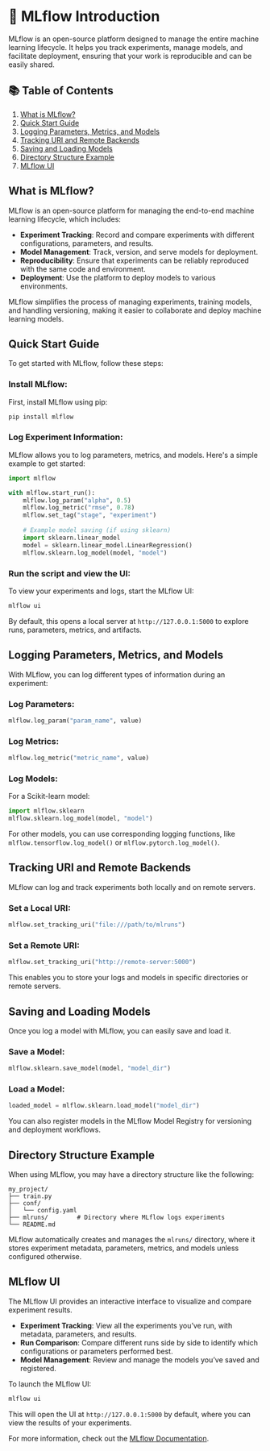 # 🚀 MLflow Introduction

MLflow is an open-source platform designed to manage the entire machine learning lifecycle. It helps you track experiments, manage models, and facilitate deployment, ensuring that your work is reproducible and can be easily shared.

## 📚 Table of Contents

1. [What is MLflow?](#what-is-mlflow)
2. [Quick Start Guide](#quick-start-guide)
3. [Logging Parameters, Metrics, and Models](#logging-parameters-metrics-and-models)
4. [Tracking URI and Remote Backends](#tracking-uri-and-remote-backends)
5. [Saving and Loading Models](#saving-and-loading-models)
6. [Directory Structure Example](#directory-structure-example)
7. [MLflow UI](#mlflow-ui)

## What is MLflow?

MLflow is an open-source platform for managing the end-to-end machine learning lifecycle, which includes:

- **Experiment Tracking**: Record and compare experiments with different configurations, parameters, and results.
- **Model Management**: Track, version, and serve models for deployment.
- **Reproducibility**: Ensure that experiments can be reliably reproduced with the same code and environment.
- **Deployment**: Use the platform to deploy models to various environments.

MLflow simplifies the process of managing experiments, training models, and handling versioning, making it easier to collaborate and deploy machine learning models.

## Quick Start Guide

To get started with MLflow, follow these steps:

### Install MLflow:

First, install MLflow using pip:

```bash
pip install mlflow
```

### Log Experiment Information:

MLflow allows you to log parameters, metrics, and models. Here's a simple example to get started:

```python
import mlflow

with mlflow.start_run():
    mlflow.log_param("alpha", 0.5)
    mlflow.log_metric("rmse", 0.78)
    mlflow.set_tag("stage", "experiment")
    
    # Example model saving (if using sklearn)
    import sklearn.linear_model
    model = sklearn.linear_model.LinearRegression()
    mlflow.sklearn.log_model(model, "model")
```

### Run the script and view the UI:

To view your experiments and logs, start the MLflow UI:

```bash
mlflow ui
```

By default, this opens a local server at `http://127.0.0.1:5000` to explore runs, parameters, metrics, and artifacts.

## Logging Parameters, Metrics, and Models

With MLflow, you can log different types of information during an experiment:

### Log Parameters:

```python
mlflow.log_param("param_name", value)
```

### Log Metrics:

```python
mlflow.log_metric("metric_name", value)
```

### Log Models:

For a Scikit-learn model:

```python
import mlflow.sklearn
mlflow.sklearn.log_model(model, "model")
```

For other models, you can use corresponding logging functions, like `mlflow.tensorflow.log_model()` or `mlflow.pytorch.log_model()`.

## Tracking URI and Remote Backends

MLflow can log and track experiments both locally and on remote servers.

### Set a Local URI:

```python
mlflow.set_tracking_uri("file:///path/to/mlruns")
```

### Set a Remote URI:

```python
mlflow.set_tracking_uri("http://remote-server:5000")
```

This enables you to store your logs and models in specific directories or remote servers.

## Saving and Loading Models

Once you log a model with MLflow, you can easily save and load it.

### Save a Model:

```python
mlflow.sklearn.save_model(model, "model_dir")
```

### Load a Model:

```python
loaded_model = mlflow.sklearn.load_model("model_dir")
```

You can also register models in the MLflow Model Registry for versioning and deployment workflows.

## Directory Structure Example

When using MLflow, you may have a directory structure like the following:

```
my_project/
├── train.py
├── conf/
│   └── config.yaml
├── mlruns/        # Directory where MLflow logs experiments
└── README.md
```

MLflow automatically creates and manages the `mlruns/` directory, where it stores experiment metadata, parameters, metrics, and models unless configured otherwise.

## MLflow UI

The MLflow UI provides an interactive interface to visualize and compare experiment results.

- **Experiment Tracking**: View all the experiments you’ve run, with metadata, parameters, and results.
- **Run Comparison**: Compare different runs side by side to identify which configurations or parameters performed best.
- **Model Management**: Review and manage the models you’ve saved and registered.

To launch the MLflow UI:

```bash
mlflow ui
```

This will open the UI at `http://127.0.0.1:5000` by default, where you can view the results of your experiments.

For more information, check out the [MLflow Documentation](https://www.mlflow.org/docs/latest/index.html).
